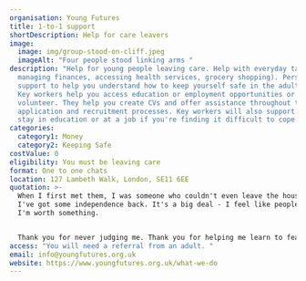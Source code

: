 ```yaml
---
organisation: Young Futures
title: 1-to-1 support
shortDescription: Help for care leavers
image:
  image: img/group-stood-on-cliff.jpeg
  imageAlt: "Four people stood linking arms "
description: "Help for young people leaving care. Help with everyday tasks (eg,
  managing finances, accessing health services, grocery shopping). Personal
  support to help you understand how to keep yourself safe in the adult world.
  Key workers help you access education or employment opportunities or
  volunteer. They help you create CVs and offer assistance throughout the
  application and recruitment processes. Key workers will also support you to
  stay in education or at a job if you're finding it difficult to cope. "
categories:
  category1: Money
  category2: Keeping Safe
costValue: 0
eligibility: You must be leaving care
format: One to one chats
location: 127 Lambeth Walk, London, SE11 6EE
quotation: >-
  When I first met them, I was someone who couldn't even leave the house. Now
  I've got some independence back. It's a big deal - I feel like people can see
  I'm worth something. 


  Thank you for never judging me. Thank you for helping me learn to fear the world less and express myself more.
access: "You will need a referral from an adult. "
email: info@youngfutures.org.uk
website: https://www.youngfutures.org.uk/what-we-do
---
```

